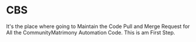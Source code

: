 # CBS

It's the place where going to Maintain the Code Pull and Merge Request for All the CommunityMatrimony Automation Code.
This is am First Step.
